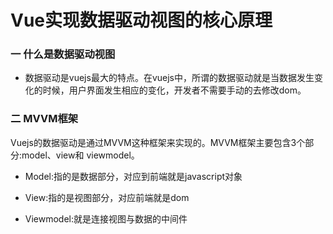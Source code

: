 # Vue实现数据驱动视图的核心原理
### 一 什么是数据驱动视图
- 数据驱动是vuejs最大的特点。在vuejs中，所谓的数据驱动就是当数据发生变化的时候，用户界面发生相应的变化，开发者不需要手动的去修改dom。
### 二 MVVM框架

Vuejs的数据驱动是通过MVVM这种框架来实现的。MVVM框架主要包含3个部分:model、view和 viewmodel。

- Model:指的是数据部分，对应到前端就是javascript对象

- View:指的是视图部分，对应前端就是dom

- Viewmodel:就是连接视图与数据的中间件